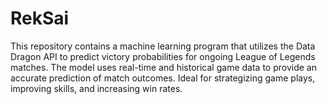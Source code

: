 # RekSai
This repository contains a machine learning program that utilizes the Data Dragon API to predict victory probabilities for ongoing League of Legends matches. The model uses real-time and historical game data to provide an accurate prediction of match outcomes. Ideal for strategizing game plays, improving skills, and increasing win rates.
